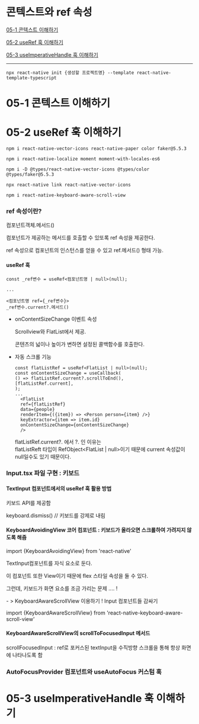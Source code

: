 # 콘텍스트와 ref 속성

[05-1 콘텍스트 이해하기](#05-1-콘텍스트-이해하기)

[05-2 useRef 훅 이해하기](#05-2-useref-훅-이해하기)

[05-3 useImperativeHandle 훅 이해하기](#05-3-useimperativehandle-훅-이해하기)

---

`npx react-native init {생성할 프로젝트명} --template react-native-template-typescript`

# 05-1 콘텍스트 이해하기

# 05-2 useRef 훅 이해하기

`npm i react-native-vector-icons react-native-paper color faker@5.5.3`

<!-- react-native-appearance 설치하지 않음 -->

`npm i react-native-localize moment moment-with-locales-es6`

`npm i -D @types/react-native-vector-icons @types/color @types/faker@5.5.3`

`npx react-native link react-native-vector-icons`

`npm i react-native-keyboard-aware-scroll-view`

### ref 속성이란?

컴포넌트객체.메서드()

컴포넌트가 제공하는 메서드를 호출할 수 있또록 ref 속성을 제공한다.

ref 속성으로 컴포넌트의 인스턴스를 얻을 수 있고 ref.메서드() 형태 가능.

#### useRef 훅

```
const _ref변수 = useRef<컴포넌트명 | null>(null);

...

<컴포넌트명 ref={_ref변수}>
_ref변수.current?.메서드()
```

- onContentSizeChange 이벤트 속성

  Scrollview와 FlatList에서 제공.

  콘텐츠의 넓이나 높이가 변하면 설정된 콜백함수를 호출한다.

* 자동 스크롤 기능

  ```
  const flatListRef = useRef<FlatList | null>(null);
  const onContentSizeChange = useCallback(
  () => flatListRef.current?.scrollToEnd(),
  [flatListRef.current],
  );
  ...
    <FlatList
    ref={flatListRef}
    data={people}
    renderItem={({item}) => <Person person={item} />}
    keyExtractor={item => item.id}
    onContentSizeChange={onContentSizeChange}
    />
  ```

  flatListRef.current?. 에서 ?. 인 이유는<br/>
  flatListReft 타입이 RefObject<FlatList | null>이기 때문에 current 속성값이 null일수도 있기 때문이다.

### Input.tsx 파일 구현 : 키보드

#### TextInput 컴포넌트에서의 useRef 훅 활용 방법

키보드 API를 제공함

keyboard.dismiss() // 키보드를 강제로 내림

#### KeyboardAvoidingView 코어 컴포넌트 : 키보드가 올라오면 스크롤하여 가려지지 않도록 해줌

import {KeyboardAvoidingView} from 'react-native'

TextInput컴포넌트를 자식 요소로 둔다.

이 컴포넌트 또한 View이기 때문에 flex 스타일 속성을 둘 수 있다.

그런데, 키보드가 화면 요소를 조금 가리는 문제 .... !

\- > KeyboardAwareScrollView 이용하기 ! Input 컴포넌트들 감싸기

import {KeyboardAwareScrollView} from 'react-native-keyboard-aware-scroll-view'

#### KeyboardAwareScrollView의 scrollToFocusedInput 메서드

scrollFocusedInput : ref로 포커스된 textInput을 수직방향 스크롤을 통해 항상 화면에 나타나도록 함

### AutoFocusProvider 컴포넌트와 useAutoFocus 커스텀 훅

<!-- -->

# 05-3 useImperativeHandle 훅 이해하기
